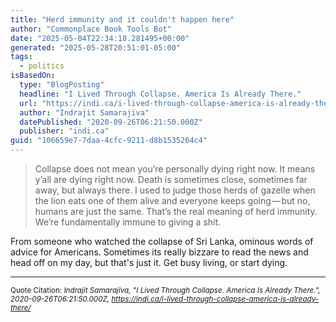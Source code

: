 ```yaml
---
title: "Herd immunity and it couldn't happen here"
author: "Commonplace Book Tools Bot"
date: "2025-05-04T22:34:18.281495+00:00"
generated: "2025-05-28T20:51:01-05:00"
tags:
  - politics
isBasedOn:
  type: "BlogPosting"
  headline: "I Lived Through Collapse. America Is Already There."
  url: "https://indi.ca/i-lived-through-collapse-america-is-already-there/"
  author: "Indrajit Samarajiva"
  datePublished: "2020-09-26T06:21:50.000Z"
  publisher: "indi.ca"
guid: "106659e7-7daa-4cfc-9211-d8b1535264c4"
---
```


> Collapse does not mean you’re personally dying right now. It means y’all are dying right now. Death is sometimes close, sometimes far away, but always there. I used to judge those herds of gazelle when the lion eats one of them alive and everyone keeps going — but no, humans are just the same. That’s the real meaning of herd immunity. We’re fundamentally immune to giving a shit.

From someone who watched the collapse of Sri Lanka, ominous words of advice for Americans. Sometimes its really bizzare to read the news and head off on my day, but that's just it. Get busy living, or start dying.

---

<sub>Quote Citation: <cite>Indrajit Samarajiva, "I Lived Through Collapse. America Is Already There.", 2020-09-26T06:21:50.000Z, <a href="https://indi.ca/i-lived-through-collapse-america-is-already-there/">https://indi.ca/i-lived-through-collapse-america-is-already-there/</a></cite></sub>